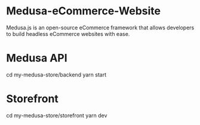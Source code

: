 # Medusa-eCommerce-Website
Medusa.js is an open-source eCommerce framework that allows developers to build headless eCommerce websites with ease.


# Medusa API
   cd my-medusa-store/backend
   yarn start


# Storefront
   cd my-medusa-store/storefront
   yarn dev
